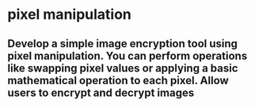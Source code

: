 #  pixel manipulation
## Develop a simple image encryption tool using pixel manipulation. You can perform operations like swapping pixel values or applying a basic mathematical operation to each pixel. Allow users to encrypt and decrypt images

